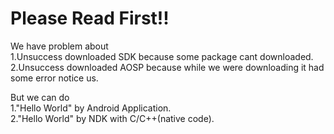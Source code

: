 Please Read First!!
=======

We have problem about <br/>
1.Unsuccess downloaded SDK because some package cant downloaded.<br/>
2.Unsuccess downloaded AOSP because while we were downloading it had some error notice us.<br/>

But we can do<br/>
1."Hello World" by Android Application.<br/>
2."Hello World" by NDK with C/C++(native code).<br/>
